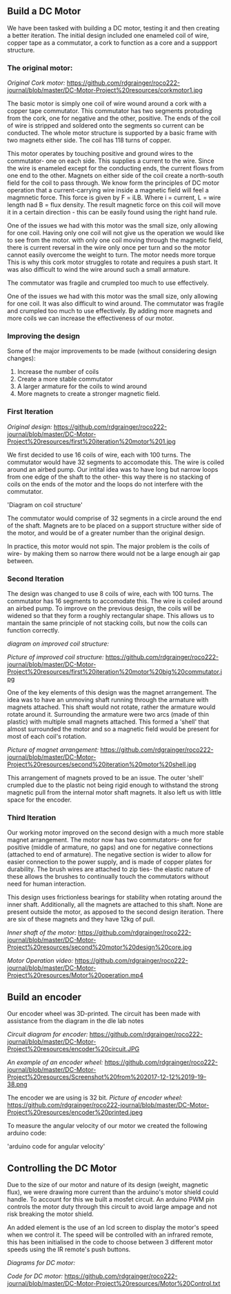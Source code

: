 ## Build a DC Motor
 

We have been tasked with building a DC motor, testing it and then creating a better iteration. The initial design included one enameled coil of wire, copper tape as a commutator, a cork to function as a core and a suppport structure.
 
### The original motor:
 
*Original Cork motor:*
https://github.com/rdgrainger/roco222-journal/blob/master/DC-Motor-Project%20resources/corkmotor1.jpg

The basic motor is simply one coil of wire wound around a cork with a copper tape commutator. This commutator has two segments protuding from the cork, one for negative and the other, positive. The ends of the coil of wire is stripped and soldered onto the segments so current can be conducted. 
The whole motor structure is supported by a basic frame with two magnets either side. The coil has 118 turns of copper.

This motor operates by touching positive and ground wires to the commutator- one on each side. This supplies a current to the wire. Since the wire is enameled except for the conducting ends, the current flows from one end to the other. Magnets on either side of the coil create a north-south field for the coil to pass through. We know form the principles of DC motor operation that a current-carrying wire inside a magnetic field will feel a magmnetic force. This force is given by F = iLB. Where i = current, L = wire length nad B = flux density. The result magnetic force on this coil will move it in a certain direction - this can be easily found using the right hand rule.

One of the issues we had with this motor was the small size, only allowing for one coil. Having only one coil will not give us the operation we would like to see from the motor. with only one coil moving through the magnetic field, there is current reversal in the wire only once per turn and so the motor cannot easily overcome the weight to turn. The motor needs more torque This is why this cork motor struggles to rotate and requires a push start. It was also difficult to wind the wire around such a small armature.

The commutator was fragile and crumpled too much to use effectively.

One of the issues we had with this motor was the small size, only allowing for one coil. It was also difficult to wind around. The commutator was fragile and crumpled too much to use effectively. By adding more magnets and more coils we can increase the effectiveness of our motor.
 
### Improving the design
 
Some of the major improvements to be made (without considering design changes):

 1. Increase the number of coils
 2. Create a more stable commutator
 3. A larger armature for the coils to wind around
 4. More magnets to create a stronger magnetic field. 


### First Iteration

*Original design:*
https://github.com/rdgrainger/roco222-journal/blob/master/DC-Motor-Project%20resources/first%20iteration%20motor%201.jpg

We first decided to use 16 coils of wire, each with 100 turns. The commutator would have 32 segments to accomodate this. The wire is coiled around an airbed pump. Our intital idea was to have long but narrow loops from one edge of the shaft to the other- this way there is no stacking of coils on the ends of the motor and the loops do not interfere with the commutator. 

'Diagram on coil structure'

 The commutator would comprise of 32 segments in a circle around the end of the shaft. Magnets are to be placed on a support structure wither side of the motor, and would be of a greater number than the original design.

In practice, this motor would not spin. The major problem is the coils of wire- by making them so narrow there would not be a large enough air gap between.

### Second Iteration
 
The design was changed to use 8 coils of wire, each with 100 turns. The commutator has 16 segments to accomodate this. The wire is coiled around an airbed pump. To improve on the previous design, the coils will be widened so that they form a roughly rectangular shape. This allows us to mantain the same principle of not stacking coils, but now the coils can function correctly.

*diagram on improved coil structure:*

*Picture of improved coil structure:*
https://github.com/rdgrainger/roco222-journal/blob/master/DC-Motor-Project%20resources/first%20iteration%20motor%20big%20commutator.jpg

One of the key elements of this design was the magnet arrangement. The idea was to have an unmoving shaft running through the armature with magnets attached. This shaft would not rotate, rather the armature would rotate around it. Surrounding the armature were two arcs (made of thin plastic) with multiple small magnets attached. This formed a 'shell' that almost surrounded the motor and so a magnetic field would be present for most of each coil's rotation.

*Picture of magnet arrangement:*
https://github.com/rdgrainger/roco222-journal/blob/master/DC-Motor-Project%20resources/second%20iteration%20motor%20shell.jpg

This arrangement of magnets proved to be an issue. The outer 'shell' crumpled due to the plastic not being rigid enough to withstand the strong magnetic pull from the internal motor shaft magnets. It also left us with little space for the encoder.

### Third Iteration

Our working motor improved on the second design with a much more stable magnet arrangement. The motor now has two commutators- one for positive (middle of armature, no gaps) and one for negative connections (attached to end of armature). The negative section is wider to allow for easier connection to the power supply, and is made of copper plates for durability. The brush wires are attached to zip ties- the elastic nature of these allows the brushes to continually touch the commutators without need for human interaction.

This design uses frictionless bearings for stability when rotating around the inner shaft. Additionally, all the magnets are attached to this shaft. None are present outside the motor, as apposed to the second design iteration. There are six of these magnets and they have 12kg of pull.

*Inner shaft of the motor:*
https://github.com/rdgrainger/roco222-journal/blob/master/DC-Motor-Project%20resources/second%20motor%20design%20core.jpg

*Motor Operation video:*
https://github.com/rdgrainger/roco222-journal/blob/master/DC-Motor-Project%20resources/Motor%20operation.mp4

## Build an encoder

Our encoder wheel was 3D-printed. The circuit has been made with assistance from the diagram in the dle lab notes

*Circuit diagram for encoder:*
https://github.com/rdgrainger/roco222-journal/blob/master/DC-Motor-Project%20resources/encoder%20circuit.JPG

*An example of an encoder wheel:*
https://github.com/rdgrainger/roco222-journal/blob/master/DC-Motor-Project%20resources/Screenshot%20from%202017-12-12%2019-19-38.png

The encoder we are using is 32 bit.
*Picture of encoder wheel:*
https://github.com/rdgrainger/roco222-journal/blob/master/DC-Motor-Project%20resources/encoder%20printed.jpeg

To measure the angular velocity of our motor we created the following arduino code:

'arduino code for angular velocity'

## Controlling the DC Motor

Due to the size of our motor and nature of its design (weight, magnetic flux), we were drawing more current than the arduino's motor shield could handle. To account for this we built a mosfet circuit. An arduino PWM pin controls the motor duty through this circuit to avoid large ampage and not risk breaking the motor shield.

An added element is the use of an lcd screen to display the motor's speed when we control it. The speed will be controlled with an infrared remote, this has been initialised in the code to choose between 3 different motor speeds using the IR remote's push buttons.

*Diagrams for DC motor:*

*Code for DC motor:*
https://github.com/rdgrainger/roco222-journal/blob/master/DC-Motor-Project%20resources/Motor%20Control.txt

